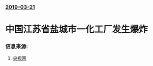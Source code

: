 ### [2019-03-21](/news/2019/03/21/index.md)

##### 
#  中国江苏省盐城市一化工厂发生爆炸 




### 信息来源:

1. [央视网](http://news.cctv.com/2019/03/21/ARTIwPIdtYYoluuOAhyub5oz190321.shtml)

